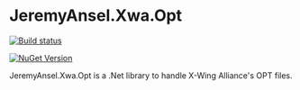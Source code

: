 # JeremyAnsel.Xwa.Opt

[![Build status](https://ci.appveyor.com/api/projects/status/bpb3uffr6m1rasij/branch/master?svg=true)](https://ci.appveyor.com/project/JeremyAnsel/jeremyansel-xwa-opt/branch/master)

[![NuGet Version](https://img.shields.io/nuget/v/JeremyAnsel.Xwa.Opt)](https://www.nuget.org/packages/JeremyAnsel.Xwa.Opt)

JeremyAnsel.Xwa.Opt is a .Net library to handle X-Wing Alliance's OPT files.

